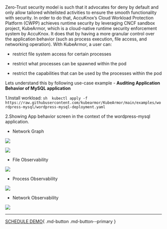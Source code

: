 Zero-Trust security model is such that it advocates for deny by default and only allow tailored whitelisted activities to ensure the smooth functionality with security. In order to do that, AccuKnox’s Cloud Workload Protection Platform (CWPP) achieves runtime security by leveraging CNCF sandbox project, KubeArmor, which is a cloud-native runtime security enforcement system by AccuKnox. It does that by having a more granular control over the application behavior (such as process execution, file access, and networking operation). With KubeArmor, a user can:

   + restrict file system access for certain processes

   + restrict what processes can be spawned within the pod

   + restrict the capabilities that can be used by the processes within the pod

Lets understand this by following use-case example - **Auditing Application Behavior of MySQL application**



1.Install workload: 
```sh  kubectl apply -f https://raw.githubusercontent.com/kubearmor/KubeArmor/main/examples/wordpress-mysql/wordpress-mysql-deployment.yaml ```


2.Showing App behavior screen in the context of the wordpress-mysql application.

 + Network Graph

![](images/app-behavior-1.png)

![](images/app-behavior-2.png)

 + File Observability

![](images/app-behavior-3.png)

 + Process Observability

![](images/app-behavior-4.png)

 + Network Observability

 ![](images/app-behavior-5.png)

 - - - 
[SCHEDULE DEMO](https://www.accuknox.com/contact-us){ .md-button .md-button--primary }
